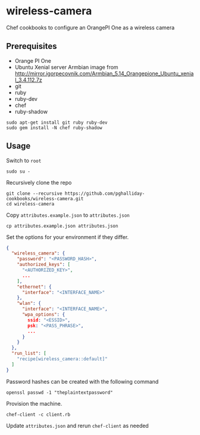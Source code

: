 # wireless-camera

Chef cookbooks to configure an OrangePI One as a wireless camera

## Prerequisites

- Orange PI One
- Ubuntu Xenial server Armbian image from http://mirror.igorpecovnik.com/Armbian_5.14_Orangepione_Ubuntu_xenial_3.4.112.7z
- git
- ruby
- ruby-dev
- chef
- ruby-shadow

```
sudo apt-get install git ruby ruby-dev
sudo gem install -N chef ruby-shadow
```

## Usage

Switch to `root`

```
sudo su -
```

Recursively clone the repo

```
git clone --recursive https://github.com/pghalliday-cookbooks/wireless-camera.git
cd wireless-camera
```

Copy `attributes.example.json` to `attributes.json`

```
cp attributes.example.json attributes.json
```

Set the options for your environment if they differ.

```json
{
  "wireless_camera": {
    "password": "<PASSWORD_HASH>",
    "authorized_keys": [
      "<AUTHORIZED_KEY>",
      ...
    ],
    "ethernet": {
      "interface": "<INTERFACE_NAME>"
    },
    "wlan": {
      "interface": "<INTERFACE_NAME>",
      "wpa_options": {
        ssid: "<ESSID>",
        psk: "<PASS_PHRASE>",
        ...
      }
    }
  },
  "run_list": [
    "recipe[wireless_camera::default]"
  ]
}
```

Password hashes can be created with the following command

```
openssl passwd -1 "theplaintextpassword"
```

Provision the machine.

```
chef-client -c client.rb
```

Update `attributes.json` and rerun `chef-client` as needed
